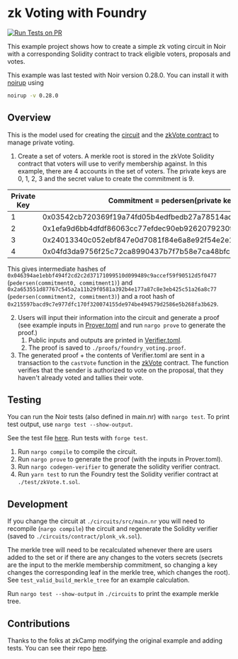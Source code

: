 # zk Voting with Foundry

[![Run Tests on PR](https://github.com/noir-lang/noir-starter/actions/workflows/foundry-voting.yml/badge.svg)](https://github.com/noir-lang/noir-starter/actions/workflows/foundry-voting.yml)

This example project shows how to create a simple zk voting circuit in Noir with a corresponding Solidity contract to track eligible voters, proposals and votes.

This example was last tested with Noir version 0.28.0. You can install it with [noirup](https://noir-lang.org/docs/getting_started/installation/#installing-noirup) using

```bash
noirup -v 0.28.0
```

## Overview

This is the model used for creating the [circuit](circuits/src/main.nr) and the [zkVote contract](contracts/zkVote.sol) to manage private voting.

1. Create a set of voters. A merkle root is stored in the zkVote Solidity contract that voters will use to verify membership against. In this example, there are 4 accounts in the set of voters. The private keys are 0, 1, 2, 3 and the secret value to create the commitment is 9.

| Private Key | Commitment = pedersen(private key, secret)                         |
| ----------- | ------------------------------------------------------------------ |
| 1           | 0x03542cb720369f19a74fd05b4edfbedb27a78514ad3283f1b3270a1656cced8e |
| 2           | 0x1efa9d6bb4dfdf86063cc77efdec90eb9262079230f1898049efad264835b6c8 |
| 3           | 0x24013340c052ebf847e0d7081f84e6a8e92f54e2e1726a1e559ac46a8f242007 |
| 4           | 0x04fd3da9756f25c72ca8990437b7f7b58e7ca48bfc21e65e7978320db8b1e5c5 |

This gives intermediate hashes of `0x046394ae1ebbf494f2cd2c2d37171099510d099489c9accef59f90512d5f0477` (`pedersen(commitment0, commitment1)`) and `0x2a653551d87767c545a2a11b29f0581a392b4e177a87c8e3eb425c51a26a8c77` (`pedersen(commitment2, commitment3)`) and a root hash of `0x215597bacd9c7e977dfc170f320074155de974be494579d2586e5b268fa3b629`.

2. Users will input their information into the circuit and generate a proof (see example inputs in [Prover.toml](./circuits/Prover.toml) and run `nargo prove` to generate the proof.)
   1. Public inputs and outputs are printed in [Verifier.toml](./circuits/Verifier.toml).
   2. The proof is saved to `./proofs/foundry_voting.proof`.
3. The generated proof + the contents of Verifier.toml are sent in a transaction to the `castVote` function in the [zkVote](./contracts/zkVote.sol) contract. The function verifies that the sender is authorized to vote on the proposal, that they haven't already voted and tallies their vote.

## Testing

You can run the Noir tests (also defined in main.nr) with `nargo test`. To print test output, use `nargo test --show-output`.

See the test file [here](./test/zkVote.t.sol). Run tests with `forge test`.

1. Run `nargo compile` to compile the circuit.
2. Run `nargo prove` to generate the proof (with the inputs in Prover.toml).
3. Run `nargo codegen-verifier` to generate the solidity verifier contract.
4. Run `yarn test` to run the Foundry test the Solidity verifier contract at `./test/zkVote.t.sol`.

## Development

If you change the circuit at `./circuits/src/main.nr` you will need to recompile (`nargo compile`) the circuit and regenerate the Solidity verifier (saved to `./circuits/contract/plonk_vk.sol`).

The merkle tree will need to be recalculated whenever there are users added to the set or if there are any changes to the voters secrets (secrets are the input to the merkle membership commitment, so changing a key changes the corresponding leaf in the merkle tree, which changes the root). See `test_valid_build_merkle_tree` for an example calculation.

Run `nargo test --show-output` in `./circuits` to print the example merkle tree.

## Contributions

Thanks to the folks at zkCamp modifying the original example and adding tests. You can see their repo [here](https://github.com/ZKCamp/noir-voting/tree/6-security).
